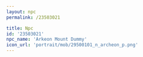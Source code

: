 ```yaml
---
layout: npc
permalink: /23503021

title: Npc
id: '23503021'
npc_name: 'Arkeon Mount Dummy'
icon_url: 'portrait/mob/29500101_n_archeon_p.png'
---
```

